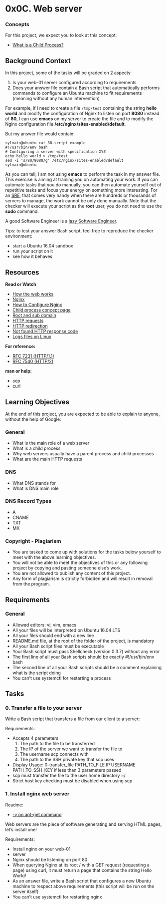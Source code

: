 # 0x0C. Web server

### Concepts

For this project, we expect you to look at this concept:

- [What is a Child Process?](https://intranet.alxswe.com/concepts/110)

## Background Context

In this project, some of the tasks will be graded on 2 aspects:

1. Is your web-01 server configured according to requirements
2. Does your answer file contain a Bash script that automatically performs commands to configure an Ubuntu machine to fit requirements (meaning without any human intervention)

For example, if I need to create a file `/tmp/test` containing the string **hello world** and modify the configuration of Nginx to listen on port **8080** instead of **80**, I can use **emacs** on my server to create the file and to modify the Nginx configuration file **/etc/nginx/sites-enabled/default**.

But my answer file would contain:

	sylvain@ubuntu cat 88-script_example
	#!/usr/bin/env bash
	# Configuring a server with specification XYZ
	echo hello world > /tmp/test
	sed -i 's/80/8080/g' /etc/nginx/sites-enabled/default
	sylvain@ubuntu

As you can tell, I am not using **emacs** to perform the task in my answer file. This exercise is aiming at training you on automating your work. If you can automate tasks that you do manually, you can then automate yourself out of repetitive tasks and focus your energy on something more interesting. For an [SRE](https://www.atlassian.com/incident-management/devops/sre), that comes very handy when there are hundreds or thousands of servers to manage, the work cannot be only done manually. Note that the checker will execute your script as the **root** user, you do not need to use the **sudo** command.

A good Software Engineer is a [lazy Software Engineer](https://www.techwell.com/techwell-insights/2013/12/why-best-programmers-are-lazy-and-act-dumb).

Tips: to test your answer Bash script, feel free to reproduce the checker environment:

- start a Ubuntu 16.04 sandbox
- run your script on it
- see how it behaves

## Resources

**Read or Watch**

- [How the web works](https://developer.mozilla.org/en-US/docs/Learn/Getting_started_with_the_web/How_the_Web_works)
- [Nginx](https://en.wikipedia.org/wiki/Nginx)
- [How to Configure Nginx](https://www.digitalocean.com/community/tutorials/how-to-set-up-nginx-server-blocks-virtual-hosts-on-ubuntu-16-04)
- [Child process concept page](https://intranet.alxswe.com/concepts/110)
- [Root and sub domain](https://landingi.com/help/domains-vs-subdomains/)
- [HTTP requests](https://www.tutorialspoint.com/http/http_methods.htm)
- [HTTP redirection](https://moz.com/learn/seo/redirection)
- [Not found HTTP response code](https://en.wikipedia.org/wiki/HTTP_404)
- [Logs files on Linux](https://www.cyberciti.biz/faq/ubuntu-linux-gnome-system-log-viewer/)

**For reference:**

- [RFC 7231 (HTTP/1.1)](https://datatracker.ietf.org/doc/html/rfc7231)
- [RFC 7540 (HTTP/2)](https://datatracker.ietf.org/doc/html/rfc7540)

**man or help:**

- scp
- curl

##  Learning Objectives

At the end of this project, you are expected to be able to explain to anyone, without the help of Google:

### General

- What is the main role of a web server
- What is a child process
- Why web servers usually have a parent process and child processes
- What are the main HTTP requests

### DNS

- What DNS stands for
- What is DNS main role

### DNS Record Types

- A
- CNAME
- TXT
- MX

### Copyright - Plagiarism

- You are tasked to come up with solutions for the tasks below yourself to meet with the above learning objectives.
- You will not be able to meet the objectives of this or any following project by copying and pasting someone else’s work.
- You are not allowed to publish any content of this project.
- Any form of plagiarism is strictly forbidden and will result in removal from the program.

## Requirements

### General

- Allowed editors: vi, vim, emacs
- All your files will be interpreted on Ubuntu 16.04 LTS
- All your files should end with a new line
- README.md file, at the root of the folder of the project, is mandatory
- All your Bash script files must be executable
- Your Bash script must pass Shellcheck (version 0.3.7) without any error
- The first line of all your Bash scripts should be exactly #!/usr/bin/env bash
- The second line of all your Bash scripts should be a comment explaining what is the script doing
- You can’t use systemctl for restarting a process

## Tasks

### 0. Transfer a file to your server

Write a Bash script that transfers a file from our client to a server:

Requirements:

- Accepts 4 parameters
    1. The path to the file to be transferred
    2. The IP of the server we want to transfer the file to
    3. The username scp connects with
    4. The path to the SSH private key that scp uses
- Display Usage: 0-transfer_file PATH_TO_FILE IP USERNAME PATH_TO_SSH_KEY if less than 3 parameters passed
- scp must transfer the file to the user home directory ~/
- Strict host key checking must be disabled when using scp

### 1. Install nginx web server

Readme:

- [-y on apt-get command](https://askubuntu.com/questions/672892/what-does-y-mean-in-apt-get-y-install-command)

Web servers are the piece of software generating and serving HTML pages, let’s install one!

Requirements:

- Install nginx on your web-01
- server
- Nginx should be listening on port 80
- When querying Nginx at its root / with a GET request (requesting a page) using curl, it must return a page that contains the string Hello World!
- As an answer file, write a Bash script that configures a new Ubuntu machine to respect above requirements (this script will be run on the server itself)
- You can’t use systemctl for restarting nginx
